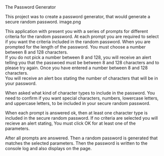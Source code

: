 The Password Generator

This project was to create a password generator, that would generate a secure random password.
image.png

This application with present you with a series of prompts for different criteria for the random password.
At each prompt you are required to select if you want the criteria included in the random password.
When you are prompted for the length of the password.  You must choose a number between 8 and 128 characters.  
If you do not pick a number between 8 and 128, you will receive an alert telling you that the passwoed must be between 8 and 128 characters and to please try again.
Once you have entered a number between 8 and 128 characters.  
You will receive an alert box stating the number of characters that will be in your password.

When asked what kind of character types to include in the password.
You need to confirm if you want special characters, numbers, lowercase letters, and uppercase letters, to be included in your secure random password.

When each prompt is answered ok, then at least one character type is included in the secure random password.
If no criteria are selected you will recieve an alert stating, You must click OK for at least one of the parameters.

After all prompts are answered.
Then a random password is generated that matches the selected parameters.
Then the password is written to the console log and also displays on the page.
